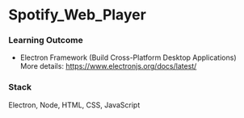 # Spotify_Web_Player

### Learning Outcome
- Electron Framework (Build Cross-Platform Desktop Applications)
  <br />More details: https://www.electronjs.org/docs/latest/

### Stack
Electron, Node, HTML, CSS, JavaScript
